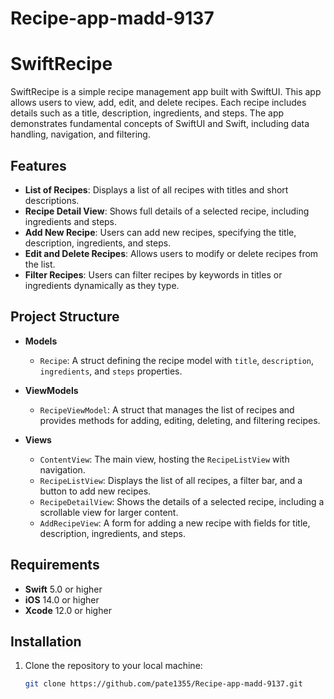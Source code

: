 # Recipe-app-madd-9137

# SwiftRecipe

SwiftRecipe is a simple recipe management app built with SwiftUI. This app allows users to view, add, edit, and delete recipes. Each recipe includes details such as a title, description, ingredients, and steps. The app demonstrates fundamental concepts of SwiftUI and Swift, including data handling, navigation, and filtering.

## Features

- **List of Recipes**: Displays a list of all recipes with titles and short descriptions.
- **Recipe Detail View**: Shows full details of a selected recipe, including ingredients and steps.
- **Add New Recipe**: Users can add new recipes, specifying the title, description, ingredients, and steps.
- **Edit and Delete Recipes**: Allows users to modify or delete recipes from the list.
- **Filter Recipes**: Users can filter recipes by keywords in titles or ingredients dynamically as they type.

## Project Structure

- **Models**

  - `Recipe`: A struct defining the recipe model with `title`, `description`, `ingredients`, and `steps` properties.

- **ViewModels**

  - `RecipeViewModel`: A struct that manages the list of recipes and provides methods for adding, editing, deleting, and filtering recipes.

- **Views**
  - `ContentView`: The main view, hosting the `RecipeListView` with navigation.
  - `RecipeListView`: Displays the list of all recipes, a filter bar, and a button to add new recipes.
  - `RecipeDetailView`: Shows the details of a selected recipe, including a scrollable view for larger content.
  - `AddRecipeView`: A form for adding a new recipe with fields for title, description, ingredients, and steps.

## Requirements

- **Swift** 5.0 or higher
- **iOS** 14.0 or higher
- **Xcode** 12.0 or higher

## Installation

1. Clone the repository to your local machine:
   ```bash
   git clone https://github.com/pate1355/Recipe-app-madd-9137.git
   ```
